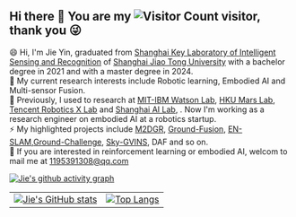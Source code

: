 ## Hi there 👋 You are my ![Visitor Count](https://profile-counter.glitch.me/sjtuyinjie/count.svg) visitor, thank you :stuck_out_tongue_winking_eye:

<!--
**sjtuyinjie/sjtuyinjie** is a ✨ _special_ ✨ repository because its `README.md` (this file) appears on your GitHub profile. 

Here are some ideas to get you started:

- 🔭 I’m currently working on ...
- 🌱 I’m currently learning ...
- 👯 I’m looking to collaborate on ...
- 🤔 I’m looking for help with ...
- 💬 Ask me about ...
- 📫 How to reach me: ...
- 😄 Pronouns: ...
- ⚡ Fun fact: ...
-->




😄 Hi, I'm Jie Yin, graduated from [Shanghai Key Laboratory of Intelligent Sensing and Recognition](https://ast.sjtu.edu.cn/web/index) of [Shanghai Jiao Tong University](https://en.sjtu.edu.cn/) with a bachelor degree in 2021 and with a master degree in 2024. </br>
🔭 My current research interests include Robotic learning, Embodied AI and Multi-sensor Fusion. </br>
🌱 Previously, I used to research at [MIT-IBM Watson Lab](https://mitibmwatsonailab.mit.edu/), [HKU Mars Lab](https://github.com/hku-mars), [Tencent Robotics X Lab](https://roboticsx.tencent.com/#/) and [Shanghai AI Lab](https://www.shlab.org.cn/), . Now I'm working as a research engineer on embodied AI at a robotics startup.</br>
⚡ My highlighted projects include [M2DGR](https://github.com/SJTU-ViSYS/M2DGR), [Ground-Fusion](https://github.com/SJTU-ViSYS/Ground-Fusion), [EN-SLAM](https://github.com/DelinQu/EN-SLAM),[Ground-Challenge](https://github.com/sjtuyinjie/Ground-Challenge), [Sky-GVINS](https://github.com/SJTU-ViSYS/Sky-GVINS), DAF and so on.</br>
💬 If you are interested in reinforcement learning or embodied AI, welcom to mail me at 1195391308@qq.com


[![Jie's github activity graph](https://github-readme-activity-graph.vercel.app/graph?username=sjtuyinjie&theme=react)](https://github.com/ashutosh00710/github-readme-activity-graph)



<table>
  <tr>
    <!-- GitHub Stats Card -->
    <td>
      <a href="https://github.com/anuraghazra/github-readme-stats">
        <img src="https://github-readme-stats.vercel.app/api?username=sjtuyinjie" alt="Jie's GitHub stats">
      </a>
    </td>
    <!-- Top Languages Card -->
    <td>
      <a href="https://github.com/anuraghazra/github-readme-stats">
        <img src="https://github-readme-stats.vercel.app/api/top-langs/?username=sjtuyinjie&layout=compact&theme=tokyonight" alt="Top Langs">
      </a>
    </td>
  </tr>
</table>








